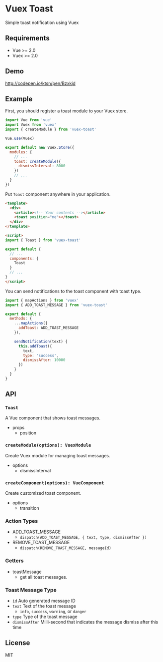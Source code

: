 # Vuex Toast

Simple toast notification using Vuex

## Requirements

- Vue >= 2.0
- Vuex >= 2.0

## Demo

http://codepen.io/ktsn/pen/Bzxkjd

## Example

First, you should register a toast module to your Vuex store.

```js
import Vue from 'vue'
import Vuex from 'vuex'
import { createModule } from 'vuex-toast'

Vue.use(Vuex)

export default new Vuex.Store({
  modules: {
    // ...
    toast: createModule({
      dismissInterval: 8000
    })
    // ...
  }
})
```

Put `Toast` component anywhere in your application.

```html
<template>
  <div>
    <article><!-- Your contents --></article>
    <toast position="ne"></toast>
  </div>
</template>

<script>
import { Toast } from 'vuex-toast'

export default {
  // ...
  components: {
    Toast
  }
  // ...
}
</script>
```

You can send notifications to the toast component with toast type.

```js
import { mapActions } from 'vuex'
import { ADD_TOAST_MESSAGE } from 'vuex-toast'

export default {
  methods: {
    ...mapActions({
      addToast: ADD_TOAST_MESSAGE
    }),

    sendNotification(text) {
      this.addToast({
        text,
        type: 'success',
        dismissAfter: 10000
      })
    }
  }
}
```

## API
### `Toast`
A Vue component that shows toast messages.

- props
  - position

### `createModule(options): VuexModule`
Create Vuex module for managing toast messages.

- options
  - dismissInterval

### `createComponent(options): VueComponent`
Create customized toast component.

- options
  - transition

### Action Types
- ADD_TOAST_MESSAGE
  - `dispatch(ADD_TOAST_MESSAGE, { text, type, dismissAfter })`
- REMOVE_TOAST_MESSAGE
  - `dispatch(REMOVE_TOAST_MESSAGE, messageId)`

### Getters
- toastMessage
  - get all toast messages.

### Toast Message Type
- `id` Auto generated message ID
- `text` Text of the toast message
  - `info`, `success`, `warning`, or `danger`
- `type` Type of the toast message
- `dismissAfter` Milli-second that indicates the message dismiss after this time

## License

MIT
